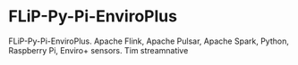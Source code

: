 # FLiP-Py-Pi-EnviroPlus
FLiP-Py-Pi-EnviroPlus.  Apache Flink, Apache Pulsar, Apache Spark, Python, Raspberry Pi, Enviro+ sensors.   Tim streamnative
